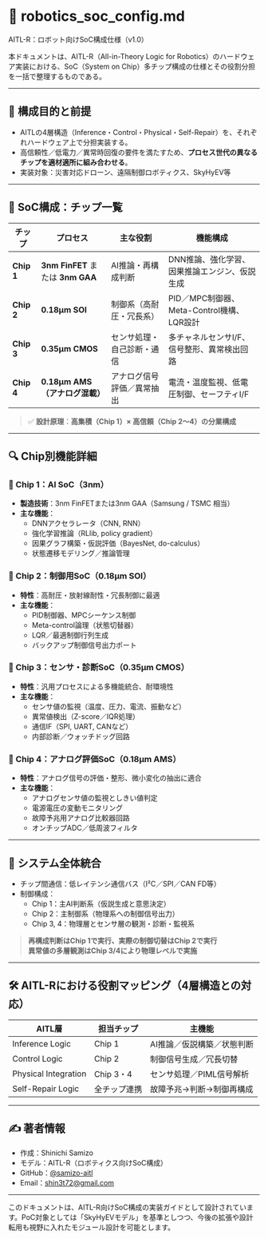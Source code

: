 # 🤖 robotics_soc_config.md

AITL-R：ロボット向けSoC構成仕様（v1.0）

本ドキュメントは、AITL-R（All-in-Theory Logic for Robotics）のハードウェア実装における、SoC（System on Chip）多チップ構成の仕様とその役割分担を一括で整理するものである。

---

## 🔧 構成目的と前提

- AITLの4層構造（Inference・Control・Physical・Self-Repair）を、それぞれハードウェア上で分担実装する。
- 高信頼性／低電力／異常時回復の要件を満たすため、**プロセス世代の異なるチップを適材適所に組み合わせる**。
- 実装対象：災害対応ドローン、遠隔制御ロボティクス、SkyHyEV等

---

## 🧠 SoC構成：チップ一覧

| チップ | プロセス | 主な役割 | 機能構成 |
|--------|----------|----------|-----------|
| **Chip 1** | **3nm FinFET** または **3nm GAA** | AI推論・再構成判断 | DNN推論、強化学習、因果推論エンジン、仮説生成 |
| **Chip 2** | **0.18µm SOI** | 制御系（高耐圧・冗長系） | PID／MPC制御器、Meta-Control機構、LQR設計 |
| **Chip 3** | **0.35µm CMOS** | センサ処理・自己診断・通信 | 多チャネルセンサI/F、信号整形、異常検出回路 |
| **Chip 4** | **0.18µm AMS（アナログ混載）** | アナログ信号評価／異常抽出 | 電流・温度監視、低電圧制御、セーフティI/F |

> ✅ **設計原理**：**高集積（Chip 1）× 高信頼（Chip 2〜4）の分業構成**

---

## 🔍 Chip別機能詳細

### 📌 Chip 1：AI SoC（3nm）

- **製造技術**：3nm FinFETまたは3nm GAA（Samsung / TSMC 相当）
- **主な機能**：
  - DNNアクセラレータ（CNN, RNN）
  - 強化学習推論（RLlib, policy gradient）
  - 因果グラフ構築・仮説評価（BayesNet, do-calculus）
  - 状態遷移モデリング／推論管理

### 📌 Chip 2：制御用SoC（0.18µm SOI）

- **特性**：高耐圧・放射線耐性・冗長制御に最適
- **主な機能**：
  - PID制御器、MPCシーケンス制御
  - Meta-control論理（状態切替器）
  - LQR／最適制御行列生成
  - バックアップ制御信号出力ポート

### 📌 Chip 3：センサ・診断SoC（0.35µm CMOS）

- **特性**：汎用プロセスによる多機能統合、耐環境性
- **主な機能**：
  - センサ値の監視（温度、圧力、電流、振動など）
  - 異常値検出（Z-score／IQR処理）
  - 通信IF（SPI, UART, CANなど）
  - 内部診断／ウォッチドッグ回路

### 📌 Chip 4：アナログ評価SoC（0.18µm AMS）

- **特性**：アナログ信号の評価・整形、微小変化の抽出に適合
- **主な機能**：
  - アナログセンサ値の監視としきい値判定
  - 電源電圧の変動モニタリング
  - 故障予兆用アナログ比較器回路
  - オンチップADC／低周波フィルタ

---

## 🔗 システム全体統合

- チップ間通信：低レイテンシ通信バス（I²C／SPI／CAN FD等）
- 制御構成：
  - Chip 1：主AI判断系（仮説生成と意思決定）
  - Chip 2：主制御系（物理系への制御信号出力）
  - Chip 3, 4：物理層とセンサ層の観測・診断・監視系

> **再構成判断はChip 1で実行、実際の制御切替はChip 2で実行**  
> **異常値の多層観測はChip 3/4により物理レベルで実施**

---

## 🛠 AITL-Rにおける役割マッピング（4層構造との対応）

| AITL層 | 担当チップ | 主機能 |
|--------|------------|--------|
| Inference Logic | Chip 1 | AI推論／仮説構築／状態判断 |
| Control Logic | Chip 2 | 制御信号生成／冗長切替 |
| Physical Integration | Chip 3・4 | センサ処理／PIML信号解析 |
| Self-Repair Logic | 全チップ連携 | 故障予兆→判断→制御再構成 |

---

## ✍ 著者情報

- 作成：Shinichi Samizo
- モデル：AITL-R（ロボティクス向けSoC構成）
- GitHub：[@samizo-aitl](https://github.com/samizo-aitl)
- Email：shin3t72@gmail.com

---

このドキュメントは、AITL-R向けSoC構成の実装ガイドとして設計されています。PoC対象としては「SkyHyEVモデル」を基準としつつ、今後の拡張や設計転用も視野に入れたモジュール設計を可能とします。
